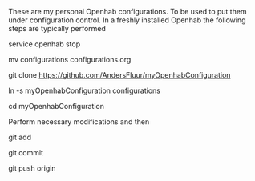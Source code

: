 These are my personal Openhab configurations. To be used to put them under configuration control.
In a freshly installed Openhab the following steps are typically performed

service openhab stop

mv configurations configurations.org

git clone https://github.com/AndersFluur/myOpenhabConfiguration

ln -s myOpenhabConfiguration configurations

cd myOpenhabConfiguration

Perform necessary modifications and then

git add

git commit

git push origin


